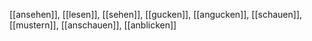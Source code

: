 [[ansehen]], [[lesen]], [[sehen]], [[gucken]], [[angucken]], [[schauen]], [[mustern]], [[anschauen]], [[anblicken]]